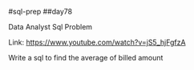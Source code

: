 #sql-prep
##day78

Data Analyst Sql Problem

Link:
https://www.youtube.com/watch?v=jS5_hjFgfzA

Write a sql to find the average of billed amount